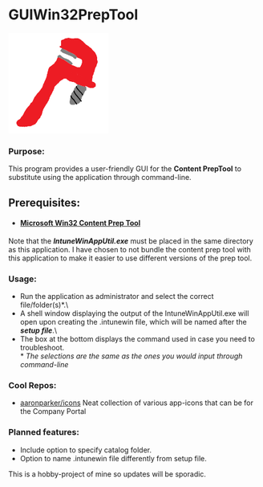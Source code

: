 # GUIWin32PrepTool
<img src="icon.png" width="200" height="200">


### Purpose:
This program provides a user-friendly GUI for the **Content PrepTool** to substitute using the application through command-line.



## Prerequisites:
- #### [Microsoft Win32 Content Prep Tool](https://github.com/microsoft/Microsoft-Win32-Content-Prep-Tool)
Note that the ***IntuneWinAppUtil.exe*** must be placed in the same directory as this application. I have chosen to not bundle the content prep tool with this application to make it easier to use different versions of the prep tool.



### Usage:
- Run the application as administrator and select the correct file/folder(s)*.\
- A shell window displaying the output of the IntuneWinAppUtil.exe will open upon creating the .intunewin file, which will be named after the ***setup file***.\
- The box at the bottom displays the command used in case you need to troubleshoot.
<br/>\*
*The selections are the same as the ones you would input through command-line*


### Cool Repos:
- [aaronparker/icons](https://github.com/aaronparker/icons) Neat collection of various app-icons that can be for the Company Portal 


### Planned features:
- Include option to specify catalog folder.
- Option to name .intunewin file differently from setup file.

This is a hobby-project of mine so updates will be sporadic.
